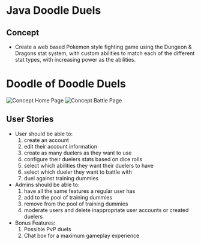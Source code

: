 # **Java Doodle Duels** 

## **Concept**
- Create a web based Pokemon style fighting game using the Dungeon & Dragons stat system, with custom abilities to match each of the different stat types, with increasing power as the abilities. 

# **Doodle of Doodle Duels**
![Concept Home Page](https://cdn.discordapp.com/attachments/941454669841063996/948234416491233310/home.JPG)
![Concept Battle Page](https://cdn.discordapp.com/attachments/941454669841063996/948234416805793802/fight.JPG)

## User Stories
- User should be able to:
    1. create an account
    2. edit their account information
    3. create as many duelers as they want to use
    4. configure their duelers stats based on dice rolls
    5. select which abilities they want their duelers to have
    6. select which dueler they want to battle with
    7. duel against training dummies
- Admins should be able to:
    1. have all the same features a regular user has
    2. add to the pool of training dummies
    3. remove from the pool of training dummies
    4. moderate users and delete inappropriate user accounts or created duelers
- Bonus Features:
    1. Possible PvP duels
    2. Chat box for a maximum gameplay experience
